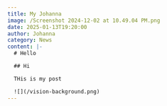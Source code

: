 ```yaml
---
title: My Johanna
image: /Screenshot 2024-12-02 at 10.49.04 PM.png
date: 2025-01-13T19:20:00
author: Johanna
category: News
content: |-
  # Hello

  ## Hi

  THis is my post

  ![](/vision-background.png)
---
```


